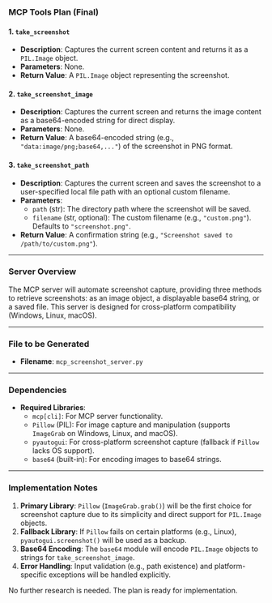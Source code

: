 ### MCP Tools Plan (Final)

#### 1. `take_screenshot`
- **Description**: Captures the current screen content and returns it as a `PIL.Image` object.
- **Parameters**: None.
- **Return Value**: A `PIL.Image` object representing the screenshot.

#### 2. `take_screenshot_image`
- **Description**: Captures the current screen and returns the image content as a base64-encoded string for direct display.
- **Parameters**: None.
- **Return Value**: A base64-encoded string (e.g., `"data:image/png;base64,..."`) of the screenshot in PNG format.

#### 3. `take_screenshot_path`
- **Description**: Captures the current screen and saves the screenshot to a user-specified local file path with an optional custom filename.
- **Parameters**:
  - `path` (str): The directory path where the screenshot will be saved.
  - `filename` (str, optional): The custom filename (e.g., `"custom.png"`). Defaults to `"screenshot.png"`.
- **Return Value**: A confirmation string (e.g., `"Screenshot saved to /path/to/custom.png"`).

---

### Server Overview
The MCP server will automate screenshot capture, providing three methods to retrieve screenshots: as an image object, a displayable base64 string, or a saved file. This server is designed for cross-platform compatibility (Windows, Linux, macOS).

---

### File to be Generated
- **Filename**: `mcp_screenshot_server.py`

---

### Dependencies
- **Required Libraries**:
  - `mcp[cli]`: For MCP server functionality.
  - `Pillow` (PIL): For image capture and manipulation (supports `ImageGrab` on Windows, Linux, and macOS).
  - `pyautogui`: For cross-platform screenshot capture (fallback if `Pillow` lacks OS support).
  - `base64` (built-in): For encoding images to base64 strings.

---

### Implementation Notes
1. **Primary Library**: `Pillow` (`ImageGrab.grab()`) will be the first choice for screenshot capture due to its simplicity and direct support for `PIL.Image` objects.
2. **Fallback Library**: If `Pillow` fails on certain platforms (e.g., Linux), `pyautogui.screenshot()` will be used as a backup.
3. **Base64 Encoding**: The `base64` module will encode `PIL.Image` objects to strings for `take_screenshot_image`.
4. **Error Handling**: Input validation (e.g., path existence) and platform-specific exceptions will be handled explicitly. 

No further research is needed. The plan is ready for implementation.